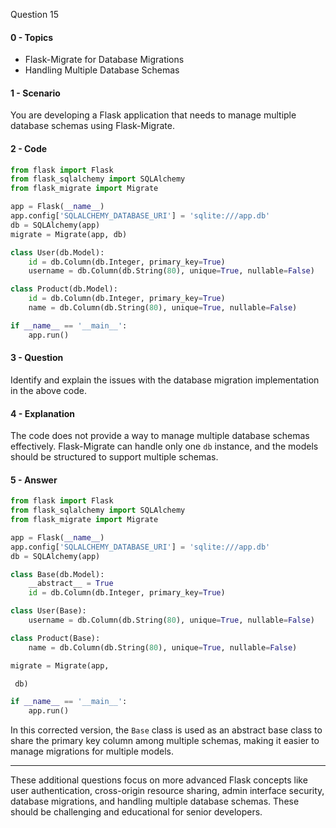 Question 15

#### 0 - Topics
- Flask-Migrate for Database Migrations
- Handling Multiple Database Schemas

#### 1 - Scenario
You are developing a Flask application that needs to manage multiple database schemas using Flask-Migrate.

#### 2 - Code
```python
from flask import Flask
from flask_sqlalchemy import SQLAlchemy
from flask_migrate import Migrate

app = Flask(__name__)
app.config['SQLALCHEMY_DATABASE_URI'] = 'sqlite:///app.db'
db = SQLAlchemy(app)
migrate = Migrate(app, db)

class User(db.Model):
    id = db.Column(db.Integer, primary_key=True)
    username = db.Column(db.String(80), unique=True, nullable=False)

class Product(db.Model):
    id = db.Column(db.Integer, primary_key=True)
    name = db.Column(db.String(80), unique=True, nullable=False)

if __name__ == '__main__':
    app.run()
```

#### 3 - Question
Identify and explain the issues with the database migration implementation in the above code.

#### 4 - Explanation
The code does not provide a way to manage multiple database schemas effectively. Flask-Migrate can handle only one `db` instance, and the models should be structured to support multiple schemas.

#### 5 - Answer
```python
from flask import Flask
from flask_sqlalchemy import SQLAlchemy
from flask_migrate import Migrate

app = Flask(__name__)
app.config['SQLALCHEMY_DATABASE_URI'] = 'sqlite:///app.db'
db = SQLAlchemy(app)

class Base(db.Model):
    __abstract__ = True
    id = db.Column(db.Integer, primary_key=True)

class User(Base):
    username = db.Column(db.String(80), unique=True, nullable=False)

class Product(Base):
    name = db.Column(db.String(80), unique=True, nullable=False)

migrate = Migrate(app,

 db)

if __name__ == '__main__':
    app.run()
```

In this corrected version, the `Base` class is used as an abstract base class to share the primary key column among multiple schemas, making it easier to manage migrations for multiple models.

---

These additional questions focus on more advanced Flask concepts like user authentication, cross-origin resource sharing, admin interface security, database migrations, and handling multiple database schemas. These should be challenging and educational for senior developers.
